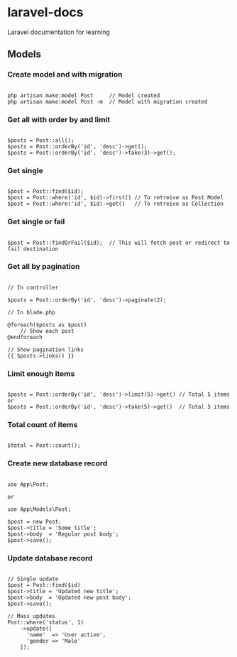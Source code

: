 # laravel-docs
Laravel documentation for learning
  
  
  
## Models  
  
  
### Create model and with migration  
  
```

php artisan make:model Post     // Model created
php artisan make:model Post -m  // Model with migration created

```  
  
  
### Get all with order by and limit  
  
```

$posts = Post::all();
$posts = Post::orderBy('id', 'desc')->get();
$posts = Post::orderBy('id', 'desc')->take(3)->get();

```  
  
  
### Get single  
  
```

$post = Post::find($id);
$post = Post::where('id', $id)->first() // To retreive as Post Model
$post = Post::where('id', $id)->get()   // To retreive as Collection

```  


### Get single or fail
  
```

$post = Post::findOrFail($id);  // This will fetch post or redirect to fail destination

```  
  
  
### Get all by pagination  
  
```

// In controller

$posts = Post::orderBy('id', 'desc')->paginate(2);

// In blade.php  

@foreach($posts as $post) 
    // Show each post
@endforeach

// Show pagination links
{{ $posts->links() }}

```  
  
  
### Limit enough items  

```

$posts = Post::orderBy('id', 'desc')->limit(5)->get() // Total 5 items or
$posts = Post::orderBy('id', 'desc')->take(5)->get()  // Total 5 items

```  


### Total count of items  

```

$total = Post::count();

```  


### Create new database record  

```  

use App\Post;

or 

use App\Models\Post;

$post = new Post;
$post->title = 'Some title';
$post->body  = 'Regular post body';
$post->save();

```  


### Update database record  

```

// Single update
$post = Post::find($id)
$post->title = 'Updated new title';
$post->body  = 'Updated new post body';
$post->save();

// Mass updates
Post::where('status', 1)
    ->update([
      'name'  => 'User active',
      'gender => 'Male'
    ]);

```

